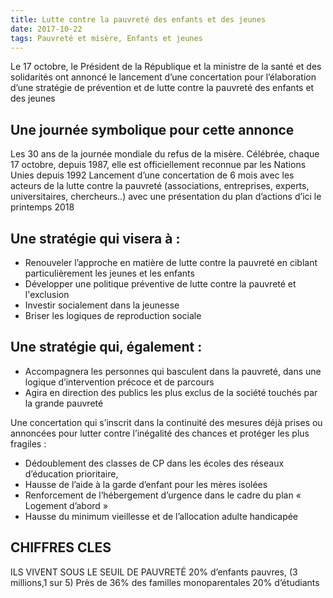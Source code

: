 ```yaml
---
title: Lutte contre la pauvreté des enfants et des jeunes
date: 2017-10-22
tags: Pauvreté et misère, Enfants et jeunes
---
```

<p>Le 17 octobre, le Président de la République et la ministre de la santé et des solidarités ont annoncé le lancement d’une concertation pour l’élaboration d’une stratégie de prévention et de lutte contre la pauvreté des enfants et des jeunes</p>
<h2>Une journée symbolique pour cette annonce</h2>
<p>Les 30 ans de la journée mondiale du refus de la misère. Célébrée, chaque 17 octobre, depuis 1987, elle est officiellement reconnue par les Nations Unies depuis 1992
    Lancement d’une concertation de 6 mois avec les acteurs de la lutte contre la pauvreté (associations, entreprises, experts, universitaires, chercheurs..) avec une présentation du plan d’actions d’ici le printemps 2018</p>
<h2>Une stratégie qui visera à :</h2>
<ul>
    <li>Renouveler l’approche en matière de lutte contre la pauvreté en ciblant particulièrement les jeunes et les enfants</li>
    <li>Développer une politique préventive de lutte contre la pauvreté et l'exclusion</li>
    <li>Investir socialement dans la jeunesse</li>
    <li>Briser les logiques de reproduction sociale</li>
</ul>
<h2>Une stratégie qui, également :</h2>
<ul>
    <li>Accompagnera les personnes qui basculent dans la pauvreté, dans une logique d’intervention précoce et de parcours</li>
    <li>Agira en direction des publics les plus exclus de la société touchés par la grande pauvreté</li>
</ul>
<p>Une concertation qui s’inscrit dans la continuité des mesures déjà prises ou annoncées pour lutter contre l’inégalité des chances et protéger les plus fragiles :</p>
<ul>
    <li>Dédoublement des classes de CP dans les écoles des réseaux d’éducation prioritaire,</li>
    <li>Hausse de l’aide à la garde d’enfant pour les mères isolées</li>
    <li>Renforcement de l’hébergement d’urgence dans le cadre du plan « Logement d’abord »</li>
    <li>Hausse du minimum vieillesse et de l’allocation adulte handicapée</li>
</ul>
<h2>CHIFFRES CLES</h2>
<p>ILS VIVENT SOUS LE SEUIL DE PAUVRETÉ 20% d’enfants pauvres, (3 millions,1 sur 5) Près de 36% des familles monoparentales
    20% d’étudiants</p>
